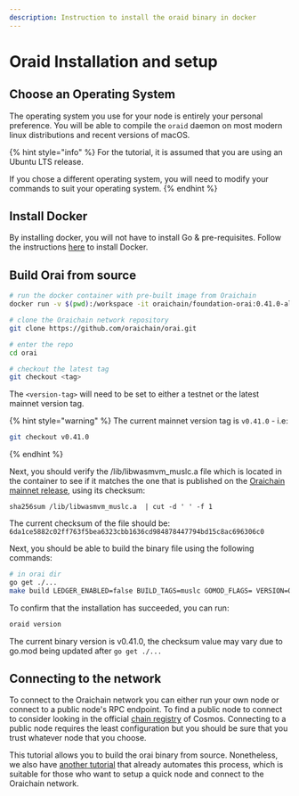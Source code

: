 ```yaml
---
description: Instruction to install the oraid binary in docker
---
```


# Oraid Installation and setup

## Choose an Operating System

The operating system you use for your node is entirely your personal preference. You will be able to compile the `oraid` daemon on most modern linux distributions and recent versions of macOS.

{% hint style="info" %}
For the tutorial, it is assumed that you are using an Ubuntu LTS release.

If you chose a different operating system, you will need to modify your commands to suit your operating system.
{% endhint %}

## Install Docker

By installing docker, you will not have to install Go & pre-requisites. Follow the instructions [here](https://docs.docker.com/engine/install/ubuntu/) to install Docker.

## Build Orai from source

```bash
# run the docker container with pre-built image from Oraichain
docker run -v $(pwd):/workspace -it oraichain/foundation-orai:0.41.0-alpine-dev

# clone the Oraichain network repository
git clone https://github.com/oraichain/orai.git

# enter the repo
cd orai

# checkout the latest tag
git checkout <tag>
```

The `<version-tag>` will need to be set to either a testnet or the latest mainnet version tag.

{% hint style="warning" %}
The current mainnet version tag is `v0.41.0` - i.e:

```bash
git checkout v0.41.0
```
{% endhint %}

Next, you should verify the /lib/libwasmvm_muslc.a file which is located in the container to see if it matches the one that is published on the [Oraichain mainnet release](https://github.com/oraichain/orai/releases/download/v0.41.0/libwasmvm_muslc.a), using its checksum:

```sha256sum /lib/libwasmvm_muslc.a  | cut -d ' ' -f 1```

The current checksum of the file should be: ```6da1ce5882c02ff763f5bea6323cbb1636cd984878447794bd15c8ac696306c0```

Next, you should be able to build the binary file using the following commands:

```bash
# in orai dir
go get ./...
make build LEDGER_ENABLED=false BUILD_TAGS=muslc GOMOD_FLAGS= VERSION=0.41.0
```

To confirm that the installation has succeeded, you can run:

```bash
oraid version
```

The current binary version is v0.41.0, the checksum value may vary due to go.mod being updated after `go get ./...`

## Connecting to the network

To connect to the Oraichain network you can either run your own node or connect to a public node's RPC endpoint. To find a public node to connect to consider looking in the official [chain registry](https://github.com/cosmos/chain-registry/blob/master/oraichain/chain.json) of Cosmos. Connecting to a public node requires the least configuration but you should be sure that you trust whatever node that you choose.

This tutorial allows you to build the orai binary from source. Nonetheless, we also have [another tutorial](https://docs.orai.io/developers/networks/mainnet/become-a-full-node-operator) that already automates this process, which is suitable for those who want to setup a quick node and connect to the Oraichain network.
